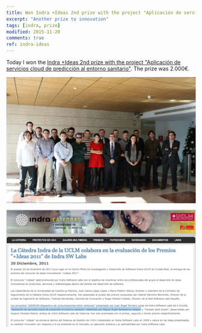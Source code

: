 ```yaml
---
title: Won Indra +Ideas 2nd prize with the project "Aplicación de servicios cloud de predicción al entorno sanitario"
excerpt: "Another prize to innovation"
tags: [indra, prize]
modified: 2015-11-20
comments: true
ref: indra-ideas
---
```


Today I won the [Indra +Ideas 2nd prize with the project "Aplicación de servicios cloud de predicción al entorno sanitario"](http://catedraindra.uclm.es/node/79). The prize was 2.000€.

![Indra +IDEAS prize 2011](/images/2011-12-20-indra-ideas-prize/members.jpg)

![News screenshot](/images/2011-12-20-indra-ideas-prize/news-screenshot.png)
